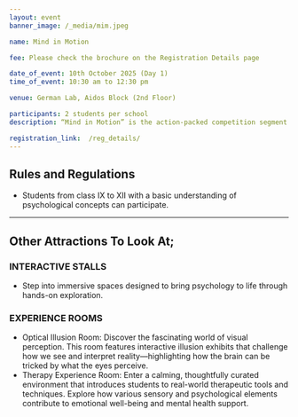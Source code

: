 ```yaml
---
layout: event
banner_image: /_media/mim.jpeg

name: Mind in Motion

fee: Please check the brochure on the Registration Details page

date_of_event: 10th October 2025 (Day 1)
time_of_event: 10:30 am to 12:30 pm

venue: German Lab, Aidos Block (2nd Floor)

participants: 2 students per school
description: “Mind in Motion” is the action-packed competition segment of Mind Matters, bringing psychology to life through a series of fun, fast-paced, and mentally stimulating challenges. Each round is designed to test observation, cognition, emotional intelligence, and critical thinking—putting psychological concepts into motion!

registration_link:  /reg_details/
---
```


## Rules and Regulations
- Students from class IX to XII with a basic understanding of psychological concepts can participate.

---

## Other Attractions To Look At;

### INTERACTIVE STALLS
- Step into immersive spaces designed to bring psychology to life through hands-on exploration.

### EXPERIENCE ROOMS
- Optical Illusion Room: Discover the fascinating world of visual perception. This room features interactive illusion exhibits that challenge how we see and interpret reality—highlighting how the brain can be tricked by what the eyes perceive.
- Therapy Experience Room: Enter a calming, thoughtfully curated environment that introduces students to real-world therapeutic tools and techniques. Explore how various sensory and psychological elements contribute to emotional well-being and mental health support.